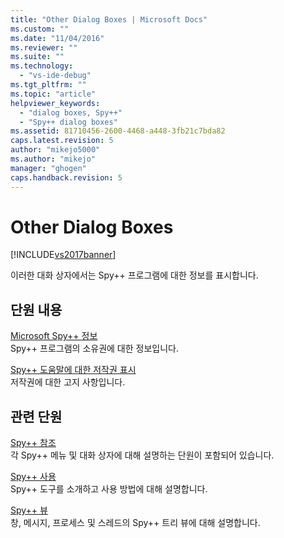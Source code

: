 ```yaml
---
title: "Other Dialog Boxes | Microsoft Docs"
ms.custom: ""
ms.date: "11/04/2016"
ms.reviewer: ""
ms.suite: ""
ms.technology: 
  - "vs-ide-debug"
ms.tgt_pltfrm: ""
ms.topic: "article"
helpviewer_keywords: 
  - "dialog boxes, Spy++"
  - "Spy++ dialog boxes"
ms.assetid: 81710456-2600-4468-a448-3fb21c7bda82
caps.latest.revision: 5
author: "mikejo5000"
ms.author: "mikejo"
manager: "ghogen"
caps.handback.revision: 5
---
```

# Other Dialog Boxes
[!INCLUDE[vs2017banner](../code-quality/includes/vs2017banner.md)]

이러한 대화 상자에서는 Spy\+\+ 프로그램에 대한 정보를 표시합니다.  
  
## 단원 내용  
 [Microsoft Spy\+\+ 정보](../debugger/about-microsoft-spy-increment.md)  
 Spy\+\+ 프로그램의 소유권에 대한 정보입니다.  
  
 [Spy\+\+ 도움말에 대한 저작권 표시](../debugger/copyright-notice-for-spy-increment-help.md)  
 저작권에 대한 고지 사항입니다.  
  
## 관련 단원  
 [Spy\+\+ 참조](../debugger/spy-increment-reference.md)  
 각 Spy\+\+ 메뉴 및 대화 상자에 대해 설명하는 단원이 포함되어 있습니다.  
  
 [Spy\+\+ 사용](../debugger/using-spy-increment.md)  
 Spy\+\+ 도구를 소개하고 사용 방법에 대해 설명합니다.  
  
 [Spy\+\+ 뷰](../debugger/spy-increment-views.md)  
 창, 메시지, 프로세스 및 스레드의 Spy\+\+ 트리 뷰에 대해 설명합니다.